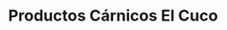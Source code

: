 ---
title: "Productos Cárnicos El Cuco"
url: /oviedo-uvieu/productos-carnicos-el-cuco/
shop: Metzgerei
---